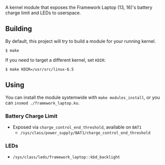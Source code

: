A kernel module that exposes the Framework Laptop (13, 16)'s battery charge limit and LEDs to userspace.

## Building

By default, this project will try to build a module for your running kernel.

```console
$ make
```

If you need to target a different kernel, set `KDIR`:

```console
$ make KDIR=/usr/src/linux-6.5
```

## Using

You can install the module systemwide with `make modules_install`, or you can `insmod ./framework_laptop.ko`.

### Battery Charge Limit

- Exposed via `charge_control_end_threshold`, available on `BAT1`
   - `/sys/class/power_supply/BAT1/charge_control_end_threshold`

### LEDs

- `/sys/class/leds/framework_laptop::kbd_backlight`
